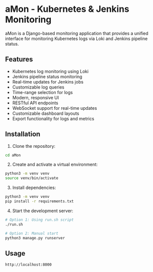 # aMon - Kubernetes & Jenkins Monitoring

aMon is a Django-based monitoring application that provides a unified interface for monitoring Kubernetes logs via Loki and Jenkins pipeline status.

## Features

- Kubernetes log monitoring using Loki
- Jenkins pipeline status monitoring
- Real-time updates for Jenkins jobs
- Customizable log queries
- Time-range selection for logs
- Modern, responsive UI
- RESTful API endpoints
- WebSocket support for real-time updates
- Customizable dashboard layouts
- Export functionality for logs and metrics


## Installation

1. Clone the repository:
```bash
cd aMon
```

2. Create and activate a virtual environment:
```bash
python3 -m venv venv
source venv/bin/activate
```

3. Install dependencies:
```bash
python3 -m venv venv
pip install -r requirements.txt
```

4. Start the development server:
```bash
# Option 1: Using run.sh script
./run.sh

# Option 2: Manual start
python3 manage.py runserver
```

## Usage

`http://localhost:8000`